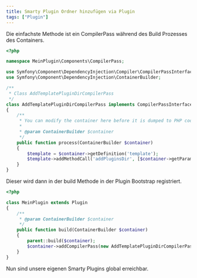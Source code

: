 ```yaml
---
title: Smarty Plugin Ordner hinzufügen via Plugin
tags: ["Plugin"]
---
```


Die einfachste Methode ist ein CompilerPass während des Build Prozesses des Containers.

```php
<?php

namespace MeinPlugin\Components\CompilerPass;

use Symfony\Component\DependencyInjection\Compiler\CompilerPassInterface;
use Symfony\Component\DependencyInjection\ContainerBuilder;

/**
 * Class AddTemplatePluginDirCompilerPass
 */
class AddTemplatePluginDirCompilerPass implements CompilerPassInterface
{
    /**
     * You can modify the container here before it is dumped to PHP code.
     *
     * @param ContainerBuilder $container
     */
    public function process(ContainerBuilder $container)
    {
        $template = $container->getDefinition('template');
        $template->addMethodCall('addPluginsDir', [$container->getParameter('mein_plugin.mein_parameter_zum_ordner')]);
    }
}
```

Dieser wird dann in der build Methode in der Plugin Bootstrap registriert.

```php
<?php

class MeinPlugin extends Plugin
{
    /**
     * @param ContainerBuilder $container
     */
    public function build(ContainerBuilder $container)
    {
        parent::build($container);
        $container->addCompilerPass(new AddTemplatePluginDirCompilerPass());
    }
}
```

Nun sind unsere eigenen Smarty Plugins global erreichbar.
